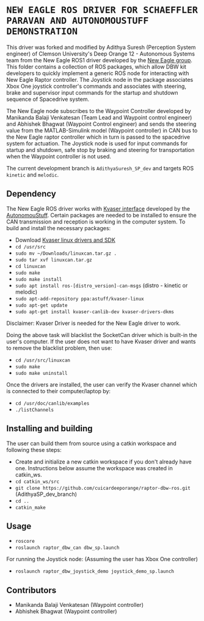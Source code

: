 # `NEW EAGLE ROS DRIVER FOR SCHAEFFLER PARAVAN AND AUTONOMOUSTUFF DEMONSTRATION`

This driver was forked and modified by Adithya Suresh (Perception System engineer) of Clemson University's Deep Orange 12 - Autonomous Systems team from the New Eagle ROS1 driver developed by the [New Eagle group](https://github.com/NewEagleRaptor/raptor-dbw-ros). This folder contains a collection of ROS packages, which allow DBW kit developers to quickly implement a generic ROS node for interacting with New Eagle Raptor controller. The Joystick node in the package associates Xbox One joystick controller's commands and associates with steering, brake and supervisor input commands for the startup and shutdown sequence of Spacedrive system. 

The New Eagle node subscribes to the Waypoint Controller developed by Manikanda Balaji Venkatesan (Team Lead and Waypoint control engineer) and Abhishek Bhagwat (Waypoint Control engineer) and sends the steering value from the MATLAB-Simulink model (Waypoint controller) in CAN bus to the New Eagle raptor controller which in turn is passed to the spacedrive system for actuation. The Joystick node is used for input commands for startup and shutdown, safe stop by braking and steering for transportation when the Waypoint controller is not used.

The current development branch is `AdithyaSuresh_SP_dev` and targets ROS `kinetic` and `melodic`.

## Dependency

The New Eagle ROS driver works with [Kvaser interface](https://github.com/astuff/kvaser_interface) developed by the [AutonomouStuff](https://autonomoustuff.com/). Certain packages are needed to be installed to ensure the CAN transmission and reception is working in the computer system. To build and install the necessary packages:

* Download [Kvaser linux drivers and SDK](https://www.kvaser.com/download/)
* `cd /usr/src`
* `sudo mv ~/Downloads/linuxcan.tar.gz .`
* `sudo tar xvf linuxcan.tar.gz`
* `cd linuxcan`
* `sudo make`
* `sudo make install`
* `sudo apt install ros-[distro_version]-can-msgs` (distro - kinetic or melodic)
* `sudo apt-add-repository ppa:astuff/kvaser-linux`
* `sudo apt-get update`
* `sudo apt-get install kvaser-canlib-dev kvaser-drivers-dkms`

Disclaimer: Kvaser Driver is needed for the New Eagle driver to work. 

Doing the above task will blacklist the SocketCan driver which is built-in the user's computer. If the user does not want to have Kvaser driver and wants to remove the blacklist problem, then use:

* `cd /usr/src/linuxcan`
* `sudo make`
* `sudo make uninstall`

Once the drivers are installed, the user can verify the Kvaser channel which is connected to their computer/laptop by:

* `cd /usr/doc/canlib/examples`
* `./listChannels`

## Installing and building

The user can build them from source using a catkin workspace and following these steps:
* Create and initialize a new catkin workspace if you don't already have one. Instructions below assume the workspace was created in catkin_ws.
* `cd catkin_ws/src`
* `git clone https://github.com/cuicardeeporange/raptor-dbw-ros.git` (AdithyaSP_dev_branch)
* `cd ..`
* `catkin_make`

## Usage

* `roscore`
* `roslaunch raptor_dbw_can dbw_sp.launch`

For running the Joystick node: (Assuming the user has Xbox One controller)
* `roslaunch raptor_dbw_joystick_demo joystick_demo_sp.launch`

## Contributors
* Manikanda Balaji Venkatesan (Waypoint controller)
* Abhishek Bhagwat (Waypoint controller)

